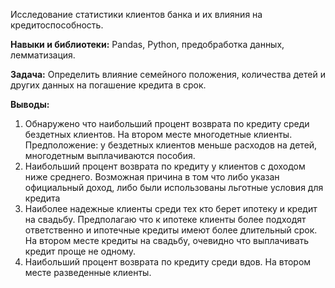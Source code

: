 Исследование статистики клиентов банка и их влияния на кредитоспособность. 

**Навыки и библиотеки:**
Pandas, Python, предобработка данных, лемматизация.

**Задача:**
Определить влияние семейного положения, количества детей и других данных на погашение кредита в срок.

**Выводы:**
1. Обнаружено что наибольший процент возврата по кредиту среди бездетных клиентов. 
На втором месте многодетные клиенты. Предположение: у бездетных клиентов меньше расходов на детей, многодетным выплачиваются пособия.
2. Наибольший процент возврата по кредиту у клиентов с доходом ниже среднего. Возможная причина в том что либо указан официальный доход, либо были использованы льготные условия для кредита
3. Наиболее надежные клиенты среди тех кто берет ипотеку и кредит на свадьбу. Предполагаю что к ипотеке клиенты более подходят ответственно и ипотечные кредиты имеют более длительный срок. На втором месте кредиты на свадьбу, очевидно что выплачивать кредит проще не одному.
4. Наибольший процент возврата по кредиту среди вдов. На втором месте разведенные клиенты.
